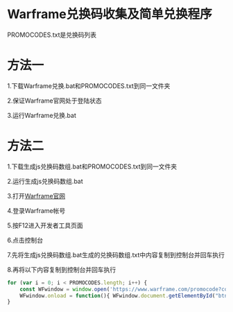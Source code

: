 # Warframe兑换码收集及简单兑换程序

PROMOCODES.txt是兑换码列表

# 方法一

1.下载Warframe兑换.bat和PROMOCODES.txt到同一文件夹

2.保证Warframe官网处于登陆状态

3.运行Warframe兑换.bat

# 方法二

1.下载生成js兑换码数组.bat和PROMOCODES.txt到同一文件夹

2.运行生成js兑换码数组.bat

3.打开[Warframe官网](https://www.warframe.com/)

4.登录Warframe帐号

5.按F12进入开发者工具页面

6.点击控制台

7.先将生成js兑换码数组.bat生成的兑换码数组.txt中内容复制到控制台并回车执行

8.再将以下内容复制到控制台并回车执行

```javascript
for (var i = 0; i < PROMOCODES.length; i++) {
	const WFwindow = window.open('https://www.warframe.com/promocode?code=' + PROMOCODES[i], '', 'width=600, height=400');
	WFwindow.onload = function(){ WFwindow.document.getElementById("btnSubmit").click(); }
}
```
